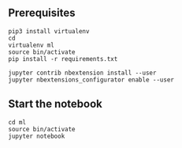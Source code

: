 ## Prerequisites

```
pip3 install virtualenv
cd
virtualenv ml
source bin/activate
pip install -r requirements.txt 

jupyter contrib nbextension install --user
jupyter nbextensions_configurator enable --user
```

## Start the notebook

```
cd ml
source bin/activate
jupyter notebook
```
